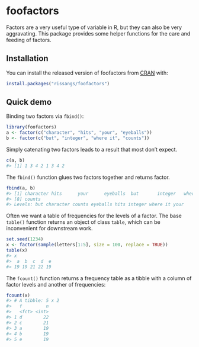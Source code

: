 
<!-- README.md is generated from README.Rmd. Please edit that file -->

# foofactors

<!-- badges: start -->
<!-- badges: end -->

Factors are a very useful type of variable in R, but they can also be
very aggravating. This package provides some helper functions for the
care and feeding of factors.

## Installation

You can install the released version of foofactors from
[CRAN](https://CRAN.R-project.org) with:

``` r
install.packages("rissangs/foofactors")
```

## Quick demo

Binding two factors via `fbind()`:

``` r
library(foofactors)
a <- factor(c("character", "hits", "your", "eyeballs"))
b <- factor(c("but", "integer", "where it", "counts"))
```

Simply catenating two factors leads to a result that most don’t expect.

``` r
c(a, b)
#> [1] 1 3 4 2 1 3 4 2
```

The `fbind()` function glues two factors together and returns factor.

``` r
fbind(a, b)
#> [1] character hits      your      eyeballs  but       integer   where it 
#> [8] counts   
#> Levels: but character counts eyeballs hits integer where it your
```

Often we want a table of frequencies for the levels of a factor. The
base `table()` function returns an object of class `table`, which can be
inconvenient for downstream work.

``` r
set.seed(1234)
x <- factor(sample(letters[1:5], size = 100, replace = TRUE))
table(x)
#> x
#>  a  b  c  d  e 
#> 19 19 21 22 19
```

The `fcount()` function returns a frequency table as a tibble with a
column of factor levels and another of frequencies:

``` r
fcount(x)
#> # A tibble: 5 x 2
#>   f         n
#>   <fct> <int>
#> 1 d        22
#> 2 c        21
#> 3 a        19
#> 4 b        19
#> 5 e        19
```
